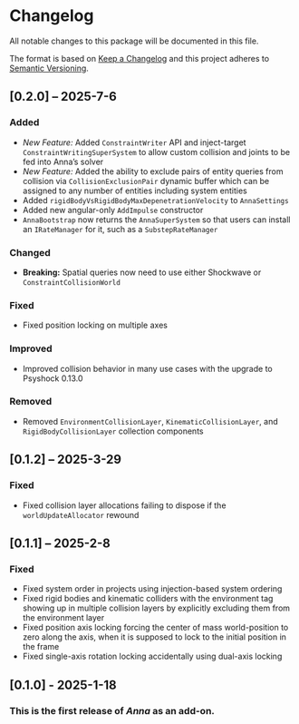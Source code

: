 # Changelog

All notable changes to this package will be documented in this file.

The format is based on [Keep a Changelog](http://keepachangelog.com/en/1.0.0/)
and this project adheres to [Semantic
Versioning](http://semver.org/spec/v2.0.0.html).

## [0.2.0] – 2025-7-6

### Added

-   *New Feature:* Added `ConstraintWriter` API and inject-target
    `ConstraintWritingSuperSystem` to allow custom collision and joints to be
    fed into Anna’s solver
-   *New Feature:* Added the ability to exclude pairs of entity queries from
    collision via `CollisionExclusionPair` dynamic buffer which can be assigned
    to any number of entities including system entities
-   Added `rigidBodyVsRigidBodyMaxDepenetrationVelocity` to `AnnaSettings`
-   Added new angular-only `AddImpulse` constructor
-   `AnnaBootstrap` now returns the `AnnaSuperSystem` so that users can install
    an `IRateManager` for it, such as a `SubstepRateManager`

### Changed

-   **Breaking:** Spatial queries now need to use either Shockwave or
    `ConstraintCollisionWorld`

### Fixed

-   Fixed position locking on multiple axes

### Improved

-   Improved collision behavior in many use cases with the upgrade to Psyshock
    0.13.0

### Removed

-   Removed `EnvironmentCollisionLayer`, `KinematicCollisionLayer`, and
    `RigidBodyCollisionLayer` collection components

## [0.1.2] – 2025-3-29

### Fixed

-   Fixed collision layer allocations failing to dispose if the
    `worldUpdateAllocator` rewound

## [0.1.1] – 2025-2-8

### Fixed

-   Fixed system order in projects using injection-based system ordering
-   Fixed rigid bodies and kinematic colliders with the environment tag showing
    up in multiple collision layers by explicitly excluding them from the
    environment layer
-   Fixed position axis locking forcing the center of mass world-position to
    zero along the axis, when it is supposed to lock to the initial position in
    the frame
-   Fixed single-axis rotation locking accidentally using dual-axis locking

## [0.1.0] - 2025-1-18

### This is the first release of *Anna* as an add-on.
